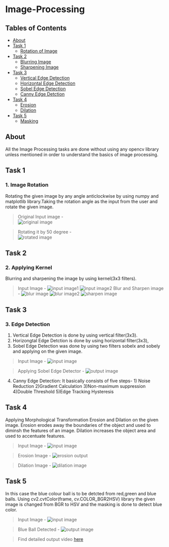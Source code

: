 # Image-Processing
## Tables of Contents
  * [About](#about)
  * [Task 1](#task-1)
    * [Rotation of Image](#rotating-image)
  * [Task 2](#task-2)
    * [Blurring Image](#blurring-image)
    * [Sharpening Image](#sharpening-image)
  * [Task 3](#task-3)
    * [Vertical Edge Detection](#vertical-edge)
    * [Horizontal Edge Detection](#horizontal-edge)
    * [Sobel Edge Detection](#sobel-edge)
    * [Canny Edge Detction](#canny-edge)
  * [Task 4](#task-4)
    * [Erosion](#erosion)
    * [Dilation](#dilation)
  * [Task 5](#task-5)
    * [Masking](#masking)
## About
All the Image Processing tasks are done without using any opencv library unless mentioned in order to understand the basics of image processing.
## Task 1
### 1. Image Rotation
Rotating the given image by any angle anticlockwise by using numpy and matplotlib library.Taking the rotation angle as the input from the user and rotate the given image.
> Original Input image -  
  ![**original image**](https://github.com/atharva1608/sra_ip_practice/blob/master/ImageRotation/rotate.png)  
    
  > Rotating it by 50 degree -  
  ![**rotated image**](https://github.com/atharva1608/sra_ip_practice/blob/master/ImageRotation/rotationofimageoutput1.png)
  
  ## Task 2
  ### 2. Applying Kernel
  Blurring and sharpening the image by using kernel(3x3 filters).
  > Input Image -
  ![**input image1**](https://github.com/atharva1608/sra_ip_practice/blob/master/Applying_Kernels/blur.jpeg)
  ![**input image2**](https://github.com/atharva1608/sra_ip_practice/blob/master/Applying_Kernels/filter.png)
  > Blur and Sharpen image -
  ![**blur image**](https://github.com/atharva1608/sra_ip_practice/blob/master/Applying_Kernels/outputblurimage.jpeg)
  ![**blur image2**](https://github.com/atharva1608/sra_ip_practice/blob/master/Applying_Kernels/outputblurimage1.jpeg)
  ![**sharpen image**](https://github.com/atharva1608/sra_ip_practice/blob/master/Applying_Kernels/outputsharpenimage.png)
  
  ## Task 3
  ### 3. Edge Detection
  1. Vertical Edge Detection is done by using vertical filter(3x3).
  2. Horizongtal Edge Detction is done by using horizontal filter(3x3),
  3. Sobel Edge Detection was done by using two filters sobelx and sobely and applying on the given image.
  > Input Image -
  ![**input image**](https://github.com/atharva1608/sra_ip_practice/blob/master/Edge_detection/edge-detection.png)
  
  > Applying Sobel Edge Detector -
  ![**output image**](https://github.com/atharva1608/sra_ip_practice/blob/master/Edge_detection/outputedgedetectionsobel.png)
  4. Canny Edge Detection: It basically consists of five steps- 1) Noise Reduction 2)Gradient Calculation 3)Non-maximum suppression 4)Double Threshold 5)Edge   Tracking Hysteresis
  
  ## Task 4
  Applying Morphological Transformation Erosion and Dilation on the given image.
  Erosion erodes away the boundaries of the object and used to diminsh the features of an image.
  Dilation increases the object area and used to accentuate features.
  > Input Image -
  ![**input image**](https://github.com/atharva1608/sra_ip_practice/blob/master/Morphological_Transformation/morphological.png)
  
  > Erosion Image -
  ![**erosion output**](https://github.com/atharva1608/sra_ip_practice/blob/master/Morphological_Transformation/erosion.png)
  
  > Dilation Image -
  ![**dilation image**](https://github.com/atharva1608/sra_ip_practice/blob/master/Morphological_Transformation/dilation.png)
  
  ## Task 5
  In this case the blue colour ball is to be detcted from red,green and blue balls. Using cv2.cvtColor(frame, cv.COLOR_BGR2HSV) library the given image is changed   from BGR to HSV and the masking is done to detect blue color.
 > Input Image -
 ![**input image**](https://github.com/atharva1608/sra_ip_practice/blob/master/masking/mask.jpg)
 
 > Blue Ball Detected -
 ![**output image**](https://github.com/atharva1608/sra_ip_practice/blob/master/masking/masking_output.png)
 
 >Find detailed output video [here](https://photos.app.goo.gl/EGuWSTebXgdqKd1S7)
